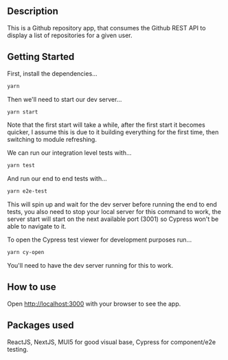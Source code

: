 ## Description

This is a Github repository app, that consumes the Github REST API to display a list of repositories for a given user.

## Getting Started

First, install the dependencies...

```bash
yarn
```

Then we'll need to start our dev server...

```bash
yarn start
```

Note that the first start will take a while, after the first start it becomes quicker, I assume this is due to it building everything for the first time, then switching to module refreshing.

We can run our integration level tests with...

```bash
yarn test
```

And run our end to end tests with...

```bash
yarn e2e-test
```

This will spin up and wait for the dev server before running the end to end tests, you also need to stop your local server for this command to work, the server start will start on the next available port (3001) so Cypress won't be able to navigate to it.

To open the Cypress test viewer for development purposes run...

```bash
yarn cy-open
```

You'll need to have the dev server running for this to work.

## How to use

Open [http://localhost:3000](http://localhost:3000) with your browser to see the app.

## Packages used

ReactJS, NextJS, MUI5 for good visual base, Cypress for component/e2e testing.
